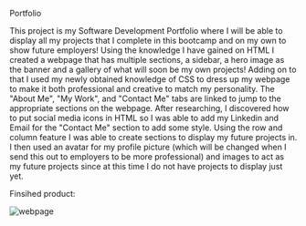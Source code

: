 Portfolio


This project is my Software Development Portfolio where I will be able to display all my projects that I complete in this bootcamp and on my own to show future employers! Using the knowledge I have gained on HTML I created a webpage that has multiple sections, a sidebar, a hero image as the banner and a gallery of what will soon be my own projects! Adding on to that I used my newly obtained knowledge of CSS to dress up my webpage to make it both professional and creative to match my personality. The "About Me", "My Work", and "Contact Me" tabs are linked to jump to the appropriate sections on the webpage. After researching, I discovered how to put social media icons in HTML so I was able to add my Linkedin and Email for the "Contact Me" section to add some style. Using the row and column feature I was able to create sections to display my future projects in. I then used an avatar for my profile picture (which will be changed when I send this out to employers to be more professional) and images to act as my future projects since at this time I do not have projects to display just yet.


Finsihed product:

![webpage](./Assets/Images/webpage-screenshot.gif)

